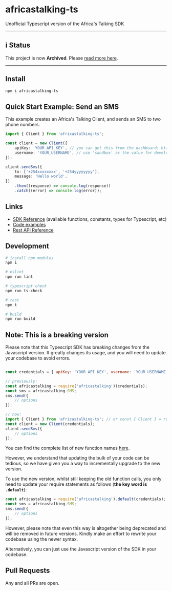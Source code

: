 # africastalking-ts

Unofficial Typescript version of the Africa's Talking SDK

<hr>

## ℹ️ Status

This project is now **Archived**. Please [read more here](https://github.com/tawn33y/africastalking-ts/issues/23).

<hr>

## Install

```bash
npm i africastalking-ts
```

## Quick Start Example: Send an SMS

This example creates an Africa's Talking Client, and sends an SMS to two phone numbers.

```ts
import { Client } from 'africastalking-ts';

const client = new Client({
    apiKey: 'YOUR_API_KEY', // you can get this from the dashboard: https://account.africastalking.com
    username: 'YOUR_USERNAME', // use 'sandbox' as the value for development in the test environment
});

client.sendSms({
    to: ['+254xxxxxxxx', '+254yyyyyyyy'],
    message: 'Hello world',
})
    .then((response) => console.log(response))
    .catch((error) => console.log(error));
```

## Links

- [SDK Reference](./DOCS.md) (available functions, constants, types for Typescript, etc)
- [Code examples](examples/)
- [Rest API Reference](http://docs.africastalking.com)

## Development

```bash
# install npm modules
npm i

# eslint
npm run lint

# typescript check
npm run ts-check

# test
npm t

# build
npm run build
```

## Note: This is a breaking version

Please note that this Typescript SDK has breaking changes from the Javascript version. It greatly changes its usage, and you will need to update your codebase to avoid errors.

```js

const credentials = { apiKey: 'YOUR_API_KEY', username: 'YOUR_USERNAME' };

// previously:
const africastalking = require('africastalking')(credentials);
const sms = africastalking.SMS;
sms.send({
    // options
});

// now:
import { Client } from 'africastalking-ts'; // or const { Client } = require('africastalking');
const client = new Client(credentials);
client.sendSms({
    // options
});
```

You can find the complete list of new function names [here](./DOCS.md).

However, we understand that updating the bulk of your code can be tedious, so we have given you a way to incrementally upgrade to the new version.

To use the new version, whilst still keeping the old function calls, you only need to update your require statements as follows (**the key word is `.default`**):

```js
const africastalking = require('africastalking').default(credentials);
const sms = africastalking.SMS;
sms.send({
    // options
});
```

However, please note that even this way is altogether being deprecated and will be removed in future versions. Kindly make an effort to rewrite your codebase using the newer syntax.

Alternatively, you can just use the Javascript version of the SDK in your codebase.

## Pull Requests

Any and all PRs are open.
